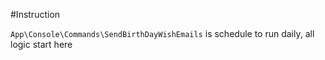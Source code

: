 #Instruction

```App\Console\Commands\SendBirthDayWishEmails``` is schedule to run daily, all logic start here
